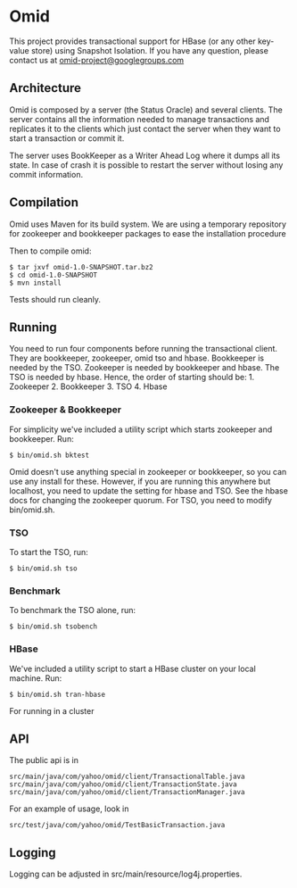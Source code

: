 Omid
=====

This project provides transactional support for HBase (or any other key-value store) using Snapshot Isolation.
If you have any question, please contact us at omid-project@googlegroups.com

Architecture
------------

Omid is composed by a server (the Status Oracle) and several clients. The server contains all the information
needed to manage transactions and replicates it to the clients which just contact the server when they want
to start a transaction or commit it.

The server uses BookKeeper as a Writer Ahead Log where it dumps all its state. In case of crash it is possible
to restart the server without losing any commit information.

Compilation
-----------

Omid uses Maven for its build system. We are using a temporary repository for zookeeper and bookkeeper packages to ease
the installation procedure

Then to compile omid:

    $ tar jxvf omid-1.0-SNAPSHOT.tar.bz2
    $ cd omid-1.0-SNAPSHOT
    $ mvn install

Tests should run cleanly.

Running
-------

You need to run four components before running the transactional
client. They are bookkeeper, zookeeper, omid tso and
hbase. Bookkeeper is needed by the TSO. Zookeeper is needed by
bookkeeper and hbase. The TSO is needed by hbase. Hence, the order of
starting should be: 
	 1. Zookeeper
	 2. Bookkeeper
	 3. TSO
	 4. Hbase

### Zookeeper & Bookkeeper
For simplicity we've included a utility script which starts zookeeper
and bookkeeper. Run:

    $ bin/omid.sh bktest

Omid doesn't use anything special in zookeeper or bookkeeper, so you
can use any install for these. However, if you are running this
anywhere but localhost, you need to update the setting for hbase and 
TSO. See the hbase docs for changing the zookeeper quorum. For TSO,
you need to modify bin/omid.sh.

### TSO
To start the TSO, run:
   
    $ bin/omid.sh tso

### Benchmark
To benchmark the TSO alone, run:

    $ bin/omid.sh tsobench

### HBase
We've included a utility script to start a HBase cluster on your local
machine. Run:

    $ bin/omid.sh tran-hbase

For running in a cluster

API
---

The public api is in

    src/main/java/com/yahoo/omid/client/TransactionalTable.java
    src/main/java/com/yahoo/omid/client/TransactionState.java
    src/main/java/com/yahoo/omid/client/TransactionManager.java

For an example of usage, look in

    src/test/java/com/yahoo/omid/TestBasicTransaction.java

Logging 
-------
Logging can be adjusted in src/main/resource/log4j.properties.
